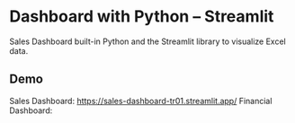 
# Dashboard with Python – Streamlit

Sales Dashboard built-in Python and the Streamlit library to visualize Excel data.

## Demo
Sales Dashboard: https://sales-dashboard-tr01.streamlit.app/
Financial Dashboard: 
